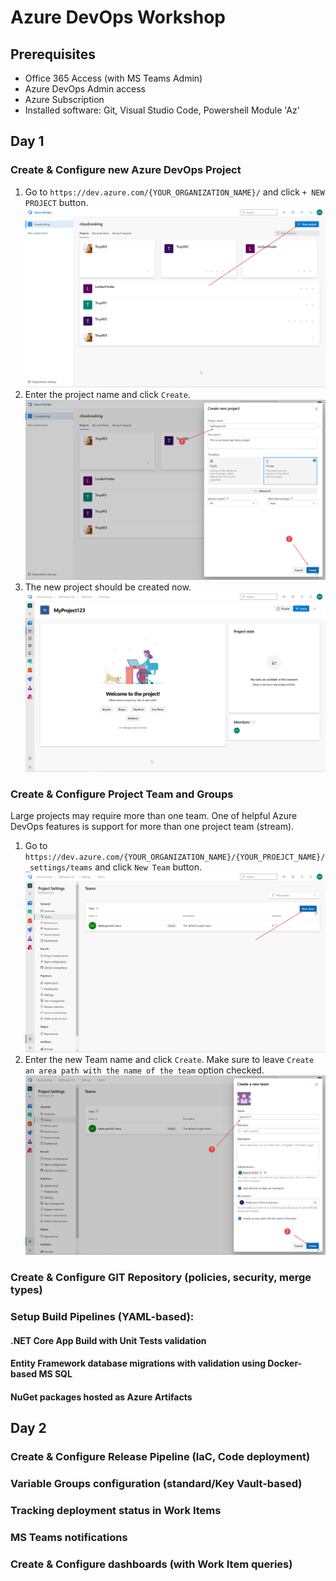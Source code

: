 # Azure DevOps Workshop

## Prerequisites
* Office 365 Access (with MS Teams Admin)
* Azure DevOps Admin access
* Azure Subscription
* Installed software: Git, Visual Studio Code, Powershell Module 'Az'

## Day 1

### Create & Configure new Azure DevOps Project

1. Go to `https://dev.azure.com/{YOUR_ORGANIZATION_NAME}/` and click `+ NEW PROJECT` button.
![Create new project in Azure DevOps](/images/6ymNTmtEKt.png)
1. Enter the project name and click `Create`.
![Create new project in Azure DevOps](/images/dtBc4o7F0j.png)
1. The new project should be created now.
![Create new project in Azure DevOps](/images/chrome_cAriUhCSHD.png)

### Create & Configure Project Team and Groups

Large projects may require more than one team. One of helpful Azure DevOps features is support for more than one project team (stream).

1. Go to `https://dev.azure.com/{YOUR_ORGANIZATION_NAME}/{YOUR_PROEJCT_NAME}/_settings/teams` and click `New Team` button.
![Create new project team](/images/mY7DYaBSvv.png)
1. Enter the new Team name and click `Create`. Make sure to leave `Create an area path with the name of the team` option checked.
![Create new project team](/images/kQVX09idzc.png)

### Create & Configure GIT Repository (policies, security, merge types)

### Setup Build Pipelines (YAML-based):

#### .NET Core App Build with Unit Tests validation

#### Entity Framework database migrations with validation using Docker-based MS SQL

#### NuGet packages hosted as Azure Artifacts

## Day 2

### Create & Configure Release Pipeline (IaC, Code deployment)

### Variable Groups configuration (standard/Key Vault-based)

### Tracking deployment status in Work Items

### MS Teams notifications

### Create & Configure dashboards (with Work Item queries)
